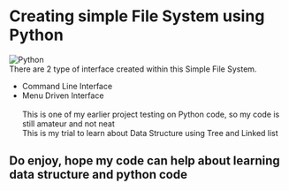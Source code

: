 # Creating simple File System using Python
![Python](https://img.shields.io/badge/Python-FFD43B?style=for-the-badge&logo=python&logoColor=blue)\
There are 2 type of interface created within this Simple File System.
- Command Line Interface
- Menu Driven Interface\
\
This is one of my earlier project testing on Python code, so my code is still amateur and not neat\
This is my trial to learn about Data Structure using Tree and Linked list
## Do enjoy, hope my code can help about learning data structure and python code
